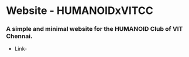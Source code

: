 # Website - HUMANOIDxVITCC
### A simple and minimal website for the HUMANOID Club of VIT Chennai.
- Link-  